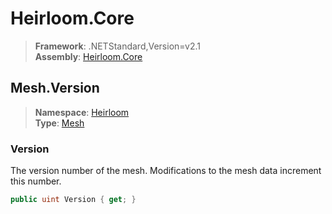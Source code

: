 # Heirloom.Core

> **Framework**: .NETStandard,Version=v2.1  
> **Assembly**: [Heirloom.Core][0]  

## Mesh.Version

> **Namespace**: [Heirloom][0]  
> **Type**: [Mesh][1]  

### Version

The version number of the mesh. Modifications to the mesh data increment this number.

```cs
public uint Version { get; }
```

[0]: ../../../Heirloom.Core.md
[1]: ../Mesh.md
